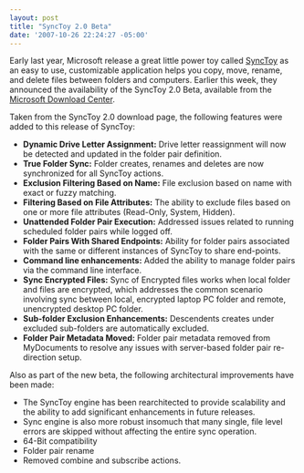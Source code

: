 ```yaml
---
layout: post
title: "SyncToy 2.0 Beta"
date: '2007-10-26 22:24:27 -05:00'
---
```


Early last year, Microsoft release a great little power toy called [SyncToy](http://www.microsoft.com/prophoto/downloads/synctoy.aspx) as an easy to use, customizable application helps you copy, move, rename, and delete files between folders and computers. Earlier this week, they announced the availability of the SyncToy 2.0 Beta, available from the [Microsoft Download Center](http://www.microsoft.com/downloads/details.aspx?familyid=c26efa36-98e0-4ee9-a7c5-98d0592d8c52&displaylang=en&tm).

Taken from the SyncToy 2.0 download page, the following features were added to this release of SyncToy: 

*   **Dynamic Drive Letter Assignment:** Drive letter reassignment will now be detected and updated in the folder pair definition.  
*   **True Folder Sync:** Folder creates, renames and deletes are now synchronized for all SyncToy actions.  
*   **Exclusion Filtering Based on Name:** File exclusion based on name with exact or fuzzy matching.  
*   **Filtering Based on File Attributes:** The ability to exclude files based on one or more file attributes (Read-Only, System, Hidden).  
*   **Unattended Folder Pair Execution:** Addressed issues related to running scheduled folder pairs while logged off.  
*   **Folder Pairs With Shared Endpoints:** Ability for folder pairs associated with the same or different instances of SyncToy to share end-points.  
*   **Command line enhancements:** Added the ability to manage folder pairs via the command line interface.  
*   **Sync Encrypted Files:** Sync of Encrypted files works when local folder and files are encrypted, which addresses the common scenario involving sync between local, encrypted laptop PC folder and remote, unencrypted desktop PC folder. 
*   **Sub-folder Exclusion Enhancements:** Descendents creates under excluded sub-folders are automatically excluded.  
*   **Folder Pair Metadata Moved:** Folder pair metadata removed from MyDocuments to resolve any issues with server-based folder pair re-direction setup. 

Also as part of the new beta, the following architectural improvements have been made:

*   The SyncToy engine has been rearchitected to provide scalability and the ability to add significant enhancements in future releases. 
*   Sync engine is also more robust insomuch that many single, file level errors are skipped without affecting the entire sync operation.  
*   64-Bit compatibility  
*   Folder pair rename  
*   Removed combine and subscribe actions. 
